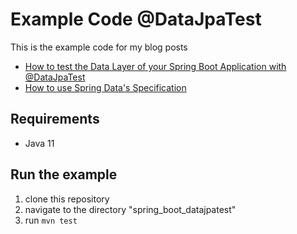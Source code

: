 # Example Code @DataJpaTest

This is the example code for my blog posts

* [How to test the Data Layer of your Spring Boot Application with @DataJpaTest](https://jschmitz.dev/2021/06/16/how_to_test_the_data_layer_of_your_spring_boot_application_with_datajpatest/)
* [How to use Spring Data's Specification](https://jschmitz.dev/posts/how_to_use_spring_datas_specification )

## Requirements

* Java 11

## Run the example

1. clone this repository
2. navigate to the directory "spring_boot_datajpatest"
3. run `mvn test`
